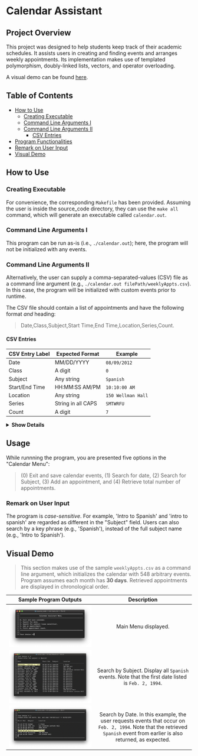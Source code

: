 # Calendar Assistant

## Project Overview
This project was designed to help students keep track of their academic schedules. It assists users in creating and finding events and arranges weekly appointments. Its implementation makes use of templated polymorphism, doubly-linked lists, vectors, and operator overloading. 

A visual demo can be found [here](https://github.com/jschhie/calendar-prog/blob/master/README.md#visual-demo).


## Table of Contents
* [How to Use](https://github.com/jschhie/calendar-prog/blob/master/README.md#how-to-use)
  * [Creating Executable](https://github.com/jschhie/calendar-prog/blob/master/README.md#creating-executable)
  * [Command Line Arguments I](https://github.com/jschhie/calendar-prog/blob/master/README.md#command-line-arguments-i)
  * [Command Line Arguments II](https://github.com/jschhie/calendar-prog/blob/master/README.md#command-line-arguments-ii)
    - [CSV Entries](https://github.com/jschhie/calendar-prog/blob/master/README.md#csv-entries)
 * [Program Functionalities](https://github.com/jschhie/calendar-prog/blob/master/README.md#usage)
  * [Remark on User Input](https://github.com/jschhie/calendar-prog/blob/master/README.md#remark-on-user-input)
* [Visual Demo](https://github.com/jschhie/calendar-prog/blob/master/README.md#visual-demo)


## How to Use


### Creating Executable
For convenience, the corresponding ```Makefile``` has been provided. Assuming the user is inside the source_code directory, they can use the ```make all``` command, which will generate an executable called ```calendar.out```.

### Command Line Arguments I
This program can be run as-is (i.e., ```./calendar.out```); here, the program will not be initialized with any events.


### Command Line Arguments II 
Alternatively, the user can supply a comma-separated-values (CSV) file as a command line argument (e.g., ```./calendar.out filePath/weeklyAppts.csv```). In this case, the program will be initialized with custom events prior to runtime.

The CSV file should contain a list of appointments and have the following format *and* heading:
> Date,Class,Subject,Start Time,End Time,Location,Series,Count.


#### CSV Entries
| CSV Entry Label   | Expected Format     | Example           |
| ----------------- | -----------------   | -------           |
| Date              | MM/DD/YYYY          | ```08/09/2012```        |
| Class             | A digit             | ```0```                 |
| Subject           | Any string          | ```Spanish```           |
| Start/End Time    | HH:MM:SS AM/PM      | ```10:10:00 AM```       |
| Location          | Any string          | ```150 Wellman Hall```  |
| Series            | String in all CAPS  | ```SMTWRFU```           |
| Count             | A digit             | ```7```                 |


<details>
 <summary><b>Show Details</b></summary>
 <dl>
  <dt> Abbreviations </dt>
  <dd> S - Saturday, M - Monday, T - Tuesday, W - Wednesday, R - Thursday, F - Friday, and U - Sunday. </dd>
  <dt> Adding Non-Weekly Events </dt>
  <dd> The user can either (1) leave both the "Series" and "Count" blank, 
   or (2) provide both, so that "Series" is a single character and "Count" is 1. </dd>
 </dl>
</details>

## Usage

While runnning the program, you are presented five options in the "Calendar Menu": 
> (0) Exit and save calendar events, (1) Search for date, (2) Search for Subject, (3) Add an appointment, and (4) Retrieve total number of  appointments. 


### Remark on User Input
The program is *case-sensitive*. For example, 'Intro to Spanish' and 'intro to spanish' are regarded as different in the "Subject" field. Users can also search by a key phrase (e.g., 'Spanish'), instead of the full subject name (e.g., 'Intro to Spanish').


## Visual Demo
> This section makes use of the sample ```weeklyAppts.csv``` as a command line argument, which initializes the calendar with 548 arbitrary events. Program assumes each month has __30 days__. Retrieved appointments are displayed in chronological order.

| Sample Program Outputs | Description |
| :---: | :---: |
| ![alt text](https://github.com/jschhie/Calendar-Assistant/blob/master/calendar_demos/Main%20Menu.png "Initial State Using Sample CSV File") | Main Menu displayed. |
| ![alt text](https://github.com/jschhie/Calendar-Assistant/blob/master/calendar_demos/New%20Search%20Subject%20Output.png "Query: Search by Subject") | Search by Subject. Display all `Spanish` events. Note that the first date listed is `Feb. 2, 1994`. |
| ![alt text](https://github.com/jschhie/Calendar-Assistant/blob/master/calendar_demos/New%20Search%20Date%20Output.png "Query: Search by Date")| Search by Date. In this example, the user requests events that occur on `Feb. 2, 1994`. Note that the retrieved ```Spanish``` event from earlier is also returned, as expected. | 
